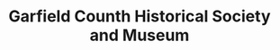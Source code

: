 ---
layout: repo
title: "Garfield Counth Historical Society and Museum"
id: 11487
permalink: repos/11487/
---